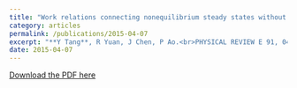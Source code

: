 ```yaml
---
title: "Work relations connecting nonequilibrium steady states without detailed balance"
category: articles
permalink: /publications/2015-04-07
excerpt: "**Y Tang**, R Yuan, J Chen, P Ao.<br>PHYSICAL REVIEW E 91, 042108 (2015)"
date: 2015-04-07
---
```


[Download the PDF here](https://github.com/jamestang23/jamestang23.github.io/blob/master/9.pdf)

